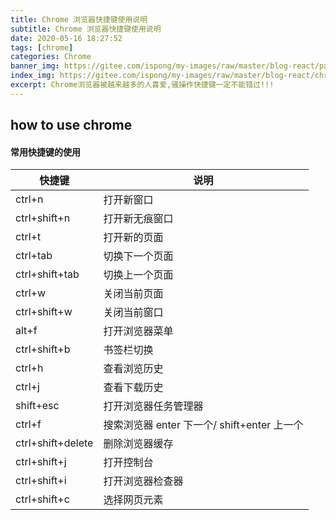```yaml
---
title: Chrome 浏览器快捷键使用说明
subtitle: Chrome 浏览器快捷键使用说明
date: 2020-05-16 18:27:52
tags: [chrome]
categories: Chrome
banner_img: https://gitee.com/ispong/my-images/raw/master/blog-react/page.png
index_img: https://gitee.com/ispong/my-images/raw/master/blog-react/chrome/chrome.jpg
excerpt: Chrome浏览器被越来越多的人喜爱,骚操作快捷键一定不能错过!!!
---
```


## how to use chrome

#### 常用快捷键的使用

| 快捷键 | 说明 |
| --- | --- |
| ctrl+n | 打开新窗口 | 
| ctrl+shift+n | 打开新无痕窗口 |
| ctrl+t | 打开新的页面 |
| ctrl+tab | 切换下一个页面 |
| ctrl+shift+tab | 切换上一个页面 |
| ctrl+w | 关闭当前页面 |
| ctrl+shift+w | 关闭当前窗口 |
| alt+f | 打开浏览器菜单 |
| ctrl+shift+b | 书签栏切换 |
| ctrl+h | 查看浏览历史 |
| ctrl+j | 查看下载历史 |
| shift+esc | 打开浏览器任务管理器 |
| ctrl+f | 搜索浏览器  enter 下一个/ shift+enter 上一个 |
| ctrl+shift+delete | 删除浏览器缓存 |
| ctrl+shift+j | 打开控制台 |
| ctrl+shift+i | 打开浏览器检查器 |
| ctrl+shift+c | 选择网页元素 |
